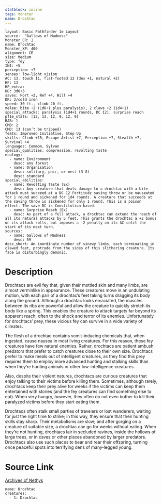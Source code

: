```yaml
---
statblock: inline
tags: monster
name: Drochtac
---
```

```statblock
layout: Basic Pathfinder 1e Layout
source:  "Gallows of Madness"
Monster_CR: 1
name: Drochtac
Monster_XP: 400
alignment: CE
size: Medium
type: fey
INI: +5
perception: +7
senses: low-light vision
AC: 13, touch 11, flat-footed 12 (dex +1, natural +2)
HP: 13
HP_extra: 
HD: 3d6+3
saves: Fort +2, Ref +4, Will +4
DR: 2/cold iron
speed: 30 ft., climb 20 ft.
melee: bite +2 (1d6+1 plus paralysis), 2 claws +2 (1d4+1)
special_attacks: paralysis (1d4+1 rounds, DC 12), surprise reach
pf1e_stats: [12, 13, 12, 9, 12, 9]
BAB: 1
CMB: 2
CMD: 13 (can’t be tripped)
feats: Improved Initiative, Step Up
skills: Climb +15, Escape Artist +7, Perception +7, Stealth +7, Survival +4
languages: Common, Sylvan
special_qualities: compression, revolting taste
ecology:
  - name: Environment
    desc: any forest
  - name: Organisation
    desc: solitary, pair, or nest (3-8)
    desc: standard
special_abilities:
  - name: Revolting Taste (Ex)
    desc: Any creature that deals damage to a drochtac with a bite attack must succeed at a DC 12 Fortitude saving throw or be nauseated for 1 round and sickened for 1d4 rounds. A creature that succeeds at the saving throw is sickened for only 1 round. This is a poison effect. The save DC is Constitution-based.
  - name: Surprise Reach (Ex)
    desc: As part of a full attack, a drochtac can extend the reach of all its natural attacks by 5 feet. This grants the drochtac a +2 bonus on its attack rolls, but imposes a -2 penalty on its AC until the start of its next turn.
sources:
  - name: Gallows of Madness
    desc: 59
desc_short: An inordinate number of sinewy limbs, each terminating in clawed feet, protrude from the sides of this slithering creature. Its face is disturbingly demonic.
```
# Description
Drochtacs are evil fey that, given their mottled skin and many limbs, are almost verminlike in appearance. These creatures move in an undulating motion, with each pair of a drochtac’s feet taking turns dragging its body along the ground. Although a drochtac looks emaciated, the muscles between its ribs are powerful and allow the creature to quickly stretch its body like a spring. This enables the creature to attack targets far beyond its apparent reach, often to the shock and terror of its enemies. Unfortunately for drochtacs’ prey, these vicious fey can survive in a wide variety of climates.

The flesh of a drochtac contains vomit-inducing chemicals that, when ingested, cause nausea in most living creatures. For this reason, these fey creatures have few natural enemies. Rather, drochtacs are patient ambush predators that prefer to catch creatures close to their own size. Drochtacs prefer to make meals out of intelligent creatures, as they find this prey requires them to employ more advanced hunting and stalking skills than when they’re hunting animals or other low-intelligence creatures.

Also, despite their violent natures, drochtacs are curious creatures that enjoy talking to their victims before killing them. Sometimes, although rarely, drochtacs keep their prey alive for weeks if the victims can keep them entertained with stories (and the fey creatures can find something else to eat). When very hungry, however, they often do not even bother to kill their paralyzed victims before they start eating them.

Drochtacs often stalk small parties of travelers or lost wanderers, waiting for just the right time to strike; in this way, they ensure that their hunting skills stay sharp. Their metabolisms are slow; and after gorging on a creature of suitable size, a drochtac can go for weeks without eating. When they’re not hunting, drochtacs lair in secluded ravines, inside the hollows of large trees, or in caves or other places abandoned by larger predators. Drochtacs also use such places to bear and rear their offspring, turning once peaceful spots into terrifying dens of many-legged young.
# Source Link
[Archives of Nethys](https://aonprd.com/MonsterDisplay.aspx?ItemName=Drochtac)
```encounter-table
name: Drochtac
creatures:
  - 1: Drochtac
```

